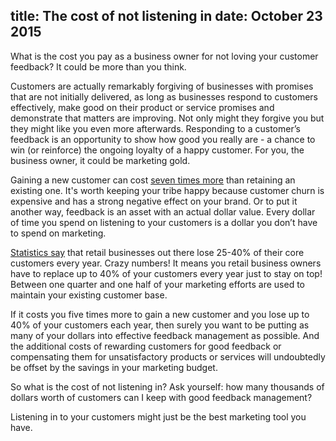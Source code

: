 title: The cost of not listening in
date: October 23 2015
---
What is the cost you pay as a business owner for not loving your customer feedback? It could be more than you think.

Customers are actually remarkably forgiving of businesses with promises that are not initially delivered, as long as businesses respond to customers effectively, make good on their product or service promises and demonstrate that matters are improving. Not only might they forgive you but they might like you even more afterwards. Responding to a customer’s feedback is an opportunity to show how good you really are - a chance to win (or reinforce) the ongoing loyalty of a happy customer. For you, the business owner, it could be marketing gold.

Gaining a new customer can cost [seven times more](https://blog.kissmetrics.com/retaining-customers/) than retaining an existing one. It's worth keeping your tribe happy because customer churn is expensive and has a strong negative effect on your brand. Or to put it another way, feedback is an asset with an actual dollar value. Every dollar of time you spend on listening to your customers is a dollar you don’t have to spend on marketing.

[Statistics say](http://www.destinationcrm.com/Articles/Editorial/Magazine-Features/Launching-Profits-with-Customer-Loyalty-41678.aspx) that retail businesses out there lose 25-40% of their core customers every year. Crazy numbers! It means you retail business owners have to replace up to 40% of your customers every year just to stay on top! Between one quarter and one half of your marketing efforts are used to maintain your existing customer base.

If it costs you five times more to gain a new customer and you lose up to 40% of your customers each year, then surely you want to be putting as many of your dollars into effective feedback management as possible. And the additional costs of rewarding customers for good feedback or compensating them for unsatisfactory products or services will undoubtedly be offset by the savings in your marketing budget.

So what is the cost of not listening in? Ask yourself: how many thousands of dollars worth of customers can I keep with good feedback management?

Listening in to your customers might just be the best marketing tool you have.